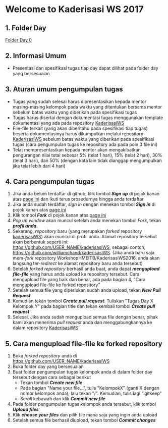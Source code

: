 # Welcome to Kaderisasi WS 2017
## 1. Folder Day   
   [Folder Day 0]

## 2. Informasi Umum
  * Presentasi dan spesifikasi tugas tiap day dapat dilihat pada folder day yang bersesuaian
## 3. Aturan umum pengumpulan tugas
  * Tugas yang sudah selesai harus dipresentasikan kepada mentor masing-masing kelompok pada waktu yang ditentukan bersama mentor sebelum batas waktu yang diberikan pada spesifikasi tugas
  * Tugas harus disertai dengan dokumentasi tugas menggunakan template dokumentasi yang ada pada repository [KaderisasiWS]
  * File-file terkait (yang akan diberitahu pada spesifikasi tiap tugas) beserta dokumentasinya harus dikumpulkan melalui repository [KaderisasiWS] sebelum batas waktu yang diberikan pada spesifikasi tugas (cara pengumpulan tugas ke repository ada pada poin 3 file ini)
  * Telat mempresentasikan kepada mentor akan mengakibatkan pengurangan nilai total sebesar 5% (telat 1 hari), 15% (telat 2 hari), 30% (telat 3 hari), dan 50% (dengan kata lain tidak dianggap mengumpulkan jika telat lebih dari 4 hari)
## 4. Cara pengumpulan tugas<br  />
 1. Jika anda belum terdaftar di github, klik tombol ***Sign up*** di pojok kanan atas [page ini](https://github.com/join?source=header-home) dan ikuti terus prosedurnya hingga anda terdaftar
 2. Jika anda sudah terdaftar, *sign in* dengan menekan tombol ***Sign in*** di pojok kanan atas [page ini](https://github.com/login)
 3. Klik tombol ***Fork*** di pojok kanan atas [page ini](https://github.com/WShme2017/kaderisasiWS)
 4. *Pop up window* akan muncul setelah anda menekan tombol *Fork*, tekan ***profil anda***.
 5. Sekarang, *repository* baru (yang merupakan *forked* repository [kaderisasiWS]) akan muncul di profil anda. Alamat repository tersebut akan berbentuk seperti ini: https://github.com/USER_NAME/kaderisasiWS, sebagai contoh, https://github.com/williamchand/kaderisasiWS. (Jika anda baru saja mem-*fork* repository WorkshopHMEITB/KaderisasiWS2016, anda akan langsung ter-*redirect* ke alamat repository baru anda tersebut)
 6. Setelah *forked repository* berhasil anda buat, anda dapat ***mengupload file-file*** yang harus anda upload ke repository tersebut. Cara mengupload file yang baik dan benar, ada pada bagian 4, "Cara mengupload file-file ke forked repository"
 7. Setelah semua file yang diperlukan sudah anda upload, tekan ***New Pull Request***
 8. Kemudian tekan tombol ***Create pull request***. Tuliskan "Tugas Day X Kelompok Y" pada bagian title dan tekan kembali tombol ***Create pull request***
 9. Selesai. Jika anda sudah mengupload semua file dengan benar, pihak kami akan menerima *pull request* anda dan menggabungkannya ke dalam repository [KaderisasiWS]
## 5. Cara mengupload file-file ke forked repository
 1. Buka *forked repository* anda di https://github.com/USER_NAME/kaderisasiWS
 2. Buka folder day yang bersesuaian
 3. Buat folder pengumpulan tugas kelompok anda di dalam folder day tersebut dengan cara sebagai berikut
     * Tekan tombol ***Create new file***
     * Pada bagian "Name your file...", tulis "KelompokX" (ganti X dengan nomor kelompok anda), lalu tekan "/". Kemudian, tulis lagi ".gitkeep"
     * *Scroll* kebawah dan klik ***Commit new file***
 4. Pada folder pengumpulan tugas kelompok anda tersebut, klik tombol ***Upload files***
 5. Klik ***choose your files*** dan pilih file mana saja yang ingin anda upload
 6. Setelah semua file berhasil diupload, tekan tombol ***Commit changes***
 
[kaderisasiWS]: https://github.com/WShme2017/kaderisasiWS
[Folder Day 0]: https://github.com/WShme2017/kaderisasiWS/tree/master/day%200
